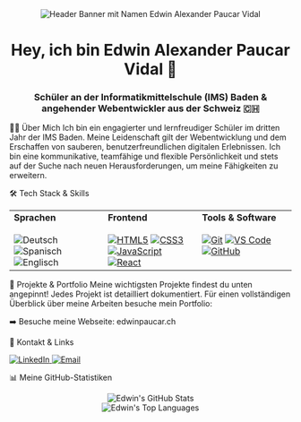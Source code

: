 <div align="center">
<!-- WICHTIG: Du musst ein Bild namens 'header.png' in dein Repository hochladen, damit dieses hier angezeigt wird. -->
<img src="https://www.google.com/search?q=https://raw.githubusercontent.com/4lexzs/4lexzs/main/header.png" alt="Header Banner mit Namen Edwin Alexander Paucar Vidal" />
<h1>Hey, ich bin Edwin Alexander Paucar Vidal 👋</h1>
<h3>Schüler an der Informatikmittelschule (IMS) Baden & angehender Webentwickler aus der Schweiz 🇨🇭</h3>
</div>

👨‍💻 Über Mich
Ich bin ein engagierter und lernfreudiger Schüler im dritten Jahr der IMS Baden. Meine Leidenschaft gilt der Webentwicklung und dem Erschaffen von sauberen, benutzerfreundlichen digitalen Erlebnissen. Ich bin eine kommunikative, teamfähige und flexible Persönlichkeit und stets auf der Suche nach neuen Herausforderungen, um meine Fähigkeiten zu erweitern.

🛠️ Tech Stack & Skills
<table>
<tr>
<td valign="top" width="33%">
<strong>Sprachen</strong><br><br>
<img src="https://www.google.com/search?q=https://img.shields.io/badge/Deutsch-Muttersprache-blue%3Fstyle%3Dfor-the-badge%26logo%3DReadMe%26logoColor%3Dwhite" alt="Deutsch">
<img src="https://www.google.com/search?q=https://img.shields.io/badge/Spanisch-Muttersprache-yellow%3Fstyle%3Dfor-the-badge%26logo%3DReadMe%26logoColor%3Dwhite" alt="Spanisch">
<img src="https://www.google.com/search?q=https://img.shields.io/badge/Englisch-Fliessend-green%3Fstyle%3Dfor-the-badge%26logo%3DReadMe%26logoColor%3Dwhite" alt="Englisch">
</td>
<td valign="top" width="33%">
<strong>Frontend</strong><br><br>
<!-- Passe diese Technologien an deine tatsächlichen Fähigkeiten an -->
<a href="https://developer.mozilla.org/en-US/docs/Web/HTML" target="_blank"><img src="https://www.google.com/search?q=https://img.shields.io/badge/HTML5-E34F26%3Fstyle%3Dfor-the-badge%26logo%3Dhtml5%26logoColor%3Dwhite" alt="HTML5"></a>
<a href="https://developer.mozilla.org/en-US/docs/Web/CSS" target="_blank"><img src="https://www.google.com/search?q=https://img.shields.io/badge/CSS3-1572B6%3Fstyle%3Dfor-the-badge%26logo%3Dcss3%26logoColor%3Dwhite" alt="CSS3"></a>
<a href="https://developer.mozilla.org/en-US/docs/Web/JavaScript" target="_blank"><img src="https://www.google.com/search?q=https://img.shields.io/badge/JavaScript-F7DF1E%3Fstyle%3Dfor-the-badge%26logo%3Djavascript%26logoColor%3Dblack" alt="JavaScript"></a>
<a href="https://reactjs.org/" target="_blank"><img src="https://www.google.com/search?q=https://img.shields.io/badge/React-20232A%3Fstyle%3Dfor-the-badge%26logo%3Dreact%26logoColor%3D61DAFB" alt="React"></a>
</td>
<td valign="top" width="33%">
<strong>Tools & Software</strong><br><br>
<a href="https://git-scm.com/" target="_blank"><img src="https://www.google.com/search?q=https://img.shields.io/badge/GIT-E34F26%3Fstyle%3Dfor-the-badge%26logo%3Dgit%26logoColor%3Dwhite" alt="Git"></a>
<a href="https://code.visualstudio.com/" target="_blank"><img src="https://www.google.com/search?q=https://img.shields.io/badge/Visual_Studio_Code-0078D4%3Fstyle%3Dfor-the-badge%26logo%3Dvisual%2520studio%2520code%26logoColor%3Dwhite" alt="VS Code"></a>
<a href="https://github.com/" target="_blank"><img src="https://www.google.com/search?q=https://img.shields.io/badge/GitHub-100000%3Fstyle%3Dfor-the-badge%26logo%3Dgithub%26logoColor%3Dwhite" alt="GitHub"></a>
</td>
</tr>
</table>

🚀 Projekte & Portfolio
Meine wichtigsten Projekte findest du unten angepinnt! Jedes Projekt ist detailliert dokumentiert.
Für einen vollständigen Überblick über meine Arbeiten besuche mein Portfolio:

➡️ Besuche meine Webseite: edwinpaucar.ch

🔗 Kontakt & Links
<p align="left">
<a href="https://www.linkedin.com/in/edwin-alexander-paucar-vidal-58a26a317/" target="_blank">
<img src="https://www.google.com/search?q=https://img.shields.io/badge/LinkedIn-0077B5%3Fstyle%3Dfor-the-badge%26logo%3Dlinkedin%26logoColor%3Dwhite" alt="LinkedIn">
</a>
<a href="mailto:alexpau17062007@gmail.com">
<img src="https://img.shields.io/badge/Gmail-D14836?style=for-the-badge&logo=gmail&logoColor=white" alt="Email">
</a>
</p>

📊 Meine GitHub-Statistiken
<p align="center">
<img src="https://www.google.com/search?q=https://github-readme-stats.vercel.app/api%3Fusername%3D4lexzs%26show_icons%3Dtrue%26theme%3Ddracula%26hide_border%3Dtrue%26count_private%3Dtrue%26include_all_commits%3Dtrue" alt="Edwin's GitHub Stats"/>
<br/>
<img src="https://www.google.com/search?q=https://github-readme-stats.vercel.app/api/top-langs/%3Fusername%3D4lexzs%26layout%3Dcompact%26theme%3Ddracula%26hide_border%3Dtrue" alt="Edwin's Top Languages"/>
</p>

